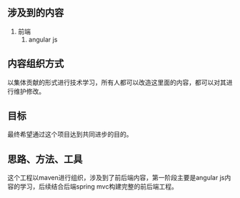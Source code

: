 ## 涉及到的内容
1. 前端
    1. angular js

## 内容组织方式
以集体贡献的形式进行技术学习，所有人都可以改造这里面的内容，都可以对其进行维护修改。

## 目标
最终希望通过这个项目达到共同进步的目的。

## 思路、方法、工具
这个工程以maven进行组织，涉及到了前后端内容，第一阶段主要是angular js内容的学习，后续结合后端spring mvc构建完整的前后端工程。